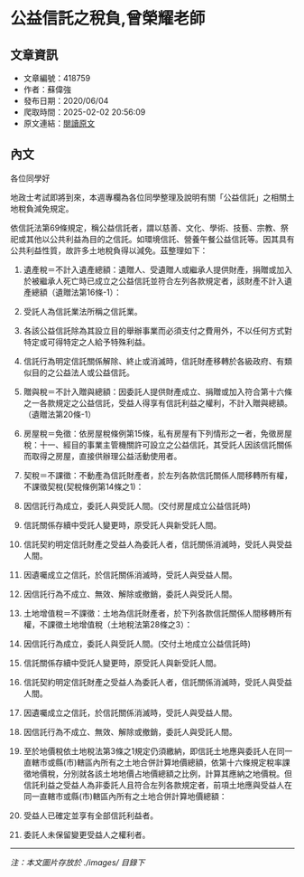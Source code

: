 # 公益信託之稅負,曾榮耀老師

## 文章資訊
- 文章編號：418759
- 作者：蘇偉強
- 發布日期：2020/06/04
- 爬取時間：2025-02-02 20:56:09
- 原文連結：[閱讀原文](https://real-estate.get.com.tw/Columns/detail.aspx?no=418759)

## 內文
各位同學好

地政士考試即將到來，本週專欄為各位同學整理及說明有關「公益信託」之相關土地稅負減免規定。

依信託法第69條規定，稱公益信託者，謂以慈善、文化、學術、技藝、宗教、祭祀或其他以公共利益為目的之信託。如環境信託、營養午餐公益信託等。因其具有公共利益性質，故許多土地稅負得以減免。茲整理如下：

1. 遺產稅＝不計入遺產總額：遺贈人、受遺贈人或繼承人提供財產，捐贈或加入於被繼承人死亡時已成立之公益信託並符合左列各款規定者，該財產不計入遺產總額（遺贈法第16條-1）：

1. 受託人為信託業法所稱之信託業。

2. 各該公益信託除為其設立目的舉辦事業而必須支付之費用外，不以任何方式對特定或可得特定之人給予特殊利益。

3. 信託行為明定信託關係解除、終止或消滅時，信託財產移轉於各級政府、有類似目的之公益法人或公益信託。

2. 贈與稅＝不計入贈與總額：因委託人提供財產成立、捐贈或加入符合第十六條之一各款規定之公益信託，受益人得享有信託利益之權利，不計入贈與總額。（遺贈法第20條-1）

3. 房屋稅＝免徵：依房屋稅條例第15條，私有房屋有下列情形之一者，免徵房屋稅：十一、經目的事業主管機關許可設立之公益信託，其受託人因該信託關係而取得之房屋，直接供辦理公益活動使用者。

4. 契稅＝不課徵：不動產為信託財產者，於左列各款信託關係人間移轉所有權，不課徵契稅(契稅條例第14條之1)：

1. 因信託行為成立，委託人與受託人間。(交付房屋成立公益信託時)

2. 信託關係存續中受託人變更時，原受託人與新受託人間。

3. 信託契約明定信託財產之受益人為委託人者，信託關係消滅時，受託人與受益人間。

4. 因遺囑成立之信託，於信託關係消滅時，受託人與受益人間。

5. 因信託行為不成立、無效、解除或撤銷，委託人與受託人間。

5. 土地增值稅＝不課徵：土地為信託財產者，於下列各款信託關係人間移轉所有權，不課徵土地增值稅（土地稅法第28條之3）：

1. 因信託行為成立，委託人與受託人間。(交付土地成立公益信託時)

2. 信託關係存續中受託人變更時，原受託人與新受託人間。

3. 信託契約明定信託財產之受益人為委託人者，信託關係消滅時，受託人與受益人間。

4. 因遺囑成立之信託，於信託關係消滅時，受託人與受益人間。

5. 因信託行為不成立、無效、解除或撤銷，委託人與受託人間。

6. 至於地價稅依土地稅法第3條之1規定仍須繳納，即信託土地應與委託人在同一直轄市或縣(市)轄區內所有之土地合併計算地價總額，依第十六條規定稅率課徵地價稅，分別就各該土地地價占地價總額之比例，計算其應納之地價稅。但信託利益之受益人為非委託人且符合左列各款規定者，前項土地應與受益人在同一直轄市或縣(市)轄區內所有之土地合併計算地價總額：

1. 受益人已確定並享有全部信託利益者。

2. 委託人未保留變更受益人之權利者。

---
*注：本文圖片存放於 ./images/ 目錄下*
